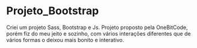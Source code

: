 # Projeto_Bootstrap
 Criei um projeto Sass, Bootstrap e Js. Projeto proposto pela OneBitCode, porém fiz do meu jeito e sozinho, com vários interações diferentes que de vários formas o deixou mais bonito e interativo.
